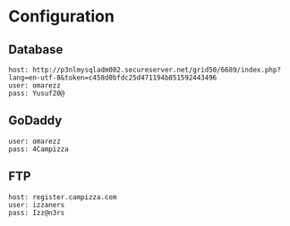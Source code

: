 # Configuration
## Database
```
host: http://p3nlmysqladm002.secureserver.net/grid50/6689/index.php?lang=en-utf-8&token=c458d0bfdc25d471194b851592443496
user: omarezz
pass: Yusuf20@
```
## GoDaddy
```
user: omarezz
pass: 4Campizza
```
## FTP
```
host: register.campizza.com
user: izzaners
pass: Izz@n3rs
```
